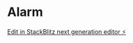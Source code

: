 # Alarm

[Edit in StackBlitz next generation editor ⚡️](https://stackblitz.com/~/github.com/Bilaft/Alarm)